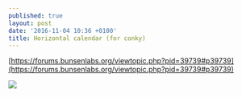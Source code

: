 ```yaml
---
published: true
layout: post
date: '2016-11-04 10:36 +0100'
title: Horizontal calendar (for conky)
---
```

[https://forums.bunsenlabs.org/viewtopic.php?pid=39739#p39739](https://forums.bunsenlabs.org/viewtopic.php?pid=39739#p39739)

![](https://cdn.scrot.moe/images/2016/11/03/calendar.md.png)

